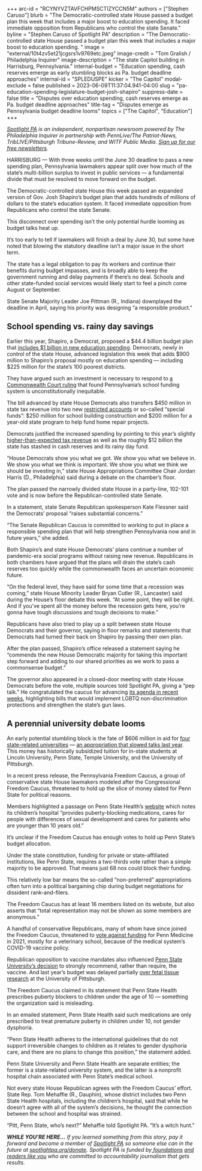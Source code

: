 +++
arc-id = "RCYNYVZTAVFCHPMSCTIZYCCN5M"
authors = ["Stephen Caruso"]
blurb = "The Democratic-controlled state House passed a budget plan this week that includes a major boost to education spending. It faced immediate opposition from Republicans who control the state Senate."
byline = "Stephen Caruso of Spotlight PA"
description = "The Democratic-controlled state House passed a budget plan this week that includes a major boost to education spending. "
image = "external/10t4zv5et21jcgsrs1v9769etc.jpeg"
image-credit = "Tom Gralish / Philadelphia Inquirer"
image-description = "The state Capitol building in Harrisburg, Pennsylvania."
internal-budget = "Education spending, cash reserves emerge as early stumbling blocks as Pa. budget deadline approaches"
internal-id = "SPLEDUSPE"
kicker = "The Capitol"
modal-exclude = false
published = 2023-06-09T11:37:04.941-04:00
slug = "pa-education-spending-legislature-budget-josh-shapiro"
suppress-date = false
title = "Disputes over education spending, cash reserves emerge as Pa. budget deadline approaches"
title-tag = "Disputes emerge as Pennsylvania budget deadline looms"
topics = ["The Capitol", "Education"]
+++

<a href="https://www.spotlightpa.org/"><i>Spotlight PA</i></a><i> is an independent, nonpartisan newsroom powered by The Philadelphia Inquirer in partnership with PennLive/The Patriot-News, TribLIVE/Pittsburgh Tribune-Review, and WITF Public Media. </i><a href="https://www.spotlightpa.org/newsletters"><i>Sign up for our free newsletters</i></a><i>.</i>

HARRISBURG — With three weeks until the June 30 deadline to pass a new spending plan, Pennsylvania lawmakers appear split over how much of the state’s multi-billion surplus to invest in public services — a fundamental divide that must be resolved to move forward on the budget.

The Democratic-controlled state House this week passed an expanded version of Gov. Josh Shapiro’s budget plan that adds hundreds of millions of dollars to the state’s education system. It faced immediate opposition from Republicans who control the state Senate.

This disconnect over spending isn’t the only potential hurdle looming as budget talks heat up.

<script src="https://www.spotlightpa.org/embed.js" async></script><div data-spl-embed-version="1" data-spl-src="https://www.spotlightpa.org/embeds/newsletter/"></div>


It’s too early to tell if lawmakers will finish a deal by June 30, but some have noted that blowing the statutory deadline isn’t a major issue in the short term.

The state has a legal obligation to pay its workers and continue their benefits during budget impasses, and is broadly able to keep the government running and delay payments if there’s no deal. Schools and other state-funded social services would likely start to feel a pinch come August or September.

State Senate Majority Leader Joe Pittman (R., Indiana) downplayed the deadline in April, saying his priority was designing “a responsible product.”

## School spending vs. rainy day savings

Earlier this year, Shapiro, a Democrat, proposed a $44.4 billion budget plan that <a href="https://www.spotlightpa.org/news/2023/03/governor-shapiro-budget-education-spending-conservative/">includes $1 billion in new education spending</a>. Democrats, newly in control of the state House, advanced legislation this week that adds $900 million to Shapiro’s proposal mostly on education spending — including $225 million for the state’s 100 poorest districts.

They have argued such an investment is necessary to respond to <a href="https://www.spotlightpa.org/news/2023/02/pa-public-school-funding-lawsuit-state-budget-billions/">a Commonwealth Court ruling</a> that found Pennsylvania’s school funding system is unconstitutionally inequitable.

The bill advanced by state House Democrats also transfers $450 million in state tax revenue into two new <a href="https://www.spotlightpa.org/news/2023/04/pa-josh-shapiro-budget-state-police-transportation/">restricted accounts</a> or so-called “special funds”: $250 million for school building construction and $200 million for a year-old state program to help fund home repair projects.

Democrats justified the increased spending by pointing to this year’s slightly <a href="https://www.media.pa.gov/Pages/Revenue-Details.aspx?newsid=398">higher-than-expected tax revenue</a> as well as the roughly $12 billion the state has stashed in cash reserves and its rainy day fund.

“House Democrats show you what we got. We show you what we believe in. We show you what we think is important. We show you what we think we should be investing in,” state House Appropriations Committee Chair Jordan Harris (D., Philadelphia) said during a debate on the chamber’s floor.

The plan passed the narrowly divided state House in a party-line, 102-101 vote and is now before the Republican-controlled state Senate.

In a statement, state Senate Republican spokesperson Kate Flessner said the Democrats’ proposal “raises substantial concerns.”

“The Senate Republican Caucus is committed to working to put in place a responsible spending plan that will help strengthen Pennsylvania now and in future years,” she added.

Both Shapiro’s and state House Democrats’ plans continue a number of pandemic-era social programs without raising new revenue. Republicans in both chambers have argued that the plans will drain the state’s cash reserves too quickly while the commonwealth faces an uncertain economic future.

“On the federal level, they have said for some time that a recession was coming,” state House Minority Leader Bryan Cutler (R., Lancaster) said during the House’s floor debate this week. “At some point, they will be right. And if you’ve spent all the money before the recession gets here, you’re gonna have tough discussions and tough decisions to make.”

Republicans have also tried to play up a split between state House Democrats and their governor, saying in floor remarks and statements that Democrats had turned their back on Shapiro by passing their own plan.

After the plan passed, Shapiro’s office released a statement saying he “commends the new House Democratic majority for taking this important step forward and adding to our shared priorities as we work to pass a commonsense budget.”

The governor also appeared in a closed-door meeting with state House Democrats before the vote, multiple sources told Spotlight PA, giving a “pep talk.” He congratulated the caucus for advancing <a href="https://www.spotlightpa.org/news/2023/04/pennsylvania-democrats-house-nondiscrimination-elections-harrisburg/">its agenda in recent weeks</a>, highlighting bills that would implement LGBTQ non-discrimination protections and strengthen the state’s gun laws.

## A perennial university debate looms

An early potential stumbling block is the fate of $606 million in aid for <a href="https://patrac.org/Student/Transferring-to-a-State-Related-University-in-PA">four state-related universities</a> — <a href="https://www.spotlightpa.org/news/2022/06/pa-pittsburgh-fetal-tissue-research-budget/">an appropriation that slowed talks last year</a>. This money has historically subsidized tuition for in-state students at Lincoln University, Penn State, Temple University, and the University of Pittsburgh.

In a recent press release, the Pennsylvania Freedom Caucus, a group of conservative state House lawmakers modeled after the Congressional Freedom Caucus, threatened to hold up the slice of money slated for Penn State for political reasons.

Members highlighted a passage on Penn State Health’s <a href="https://www.pennstatehealth.org/childrens/services-treatments/gender-health-program#:~:text=Pediatric%20endocrinologist%3A%20The%20clinic's%20pediatric,younger%20than%2010%20years%20old">website</a> which notes its children’s hospital “provides puberty-blocking medications, cares for people with differences of sexual development and cares for patients who are younger than 10 years old.”

It’s unclear if the Freedom Caucus has enough votes to hold up Penn State’s budget allocation.

Under the state constitution, funding for private or state-affiliated institutions, like Penn State, requires a two-thirds vote rather than a simple majority to be approved. That means just 68 nos could block their funding.

This relatively low bar means the so-called “non-preferred” appropriations often turn into a political bargaining chip during budget negotiations for dissident rank-and-filers.

The Freedom Caucus has at least 16 members listed on its website, but also asserts that “total representation may not be shown as some members are anonymous.”

A handful of conservative Republicans, many of whom have since joined the Freedom Caucus, threatened to <a href="https://www.penncapital-star.com/covid-19/pa-gop-lawmakers-threaten-state-funding-for-penn-veterinary-program-over-vaccine-policy/">vote against funding</a> for Penn Medicine in 2021, mostly for a veterinary school, because of the medical system’s COVID-19 vaccine policy.

Republican opposition to vaccine mandates also influenced <a href="https://www.penncapital-star.com/education/penn-state-wont-mandate-covid-19-vaccines-prompting-questions-about-priorities/">Penn State University’s decision</a> to strongly recommend, rather than require, the vaccine. And last year’s budget was delayed partially <a href="https://www.spotlightpa.org/news/2022/06/pa-pittsburgh-fetal-tissue-research-budget/">over fetal tissue research</a> at the University of Pittsburgh.

<script src="https://www.spotlightpa.org/embed.js" async></script><div data-spl-embed-version="1" data-spl-src="https://www.spotlightpa.org/embeds/donate/"></div>


The Freedom Caucus claimed in its statement that Penn State Health prescribes puberty blockers to children under the age of 10 — something the organization said is misleading.

In an emailed statement, Penn State Health said such medications are only prescribed to treat premature puberty in children under 10, not gender dysphoria.

“Penn State Health adheres to the international guidelines that do not support irreversible changes to children as it relates to gender dysphoria care, and there are no plans to change this position,” the statement added.

Penn State University and Penn State Health are separate entities; the former is a state-related university system, and the latter is a nonprofit hospital chain associated with Penn State’s medical school.

Not every state House Republican agrees with the Freedom Caucus’ effort. State Rep. Tom Mehaffie (R., Dauphin), whose district includes two Penn State Health hospitals, including the children’s hospital, said that while he doesn’t agree with all of the system’s decisions, he thought the connection between the school and hospital was strained.

“Pitt, Penn State, who’s next?” Mehaffie told Spotlight PA. “It’s a witch hunt.”

<i><b>WHILE YOU’RE HERE...</b></i><i> If you learned something from this story, pay it forward and become a member of </i><a href="https://www.spotlightpa.org/"><i>Spotlight PA</i></a><i> so someone else can in the future at </i><a href="https://www.spotlightpa.org/donate"><i>spotlightpa.org/donate</i></a><i>. Spotlight PA is funded by</i><a href="https://www.spotlightpa.org/support"><i> foundations</i></a><i> </i><a href="https://www.spotlightpa.org/support"><i>and readers like you</i></a><i> who are committed to accountability journalism that gets results.</i>
